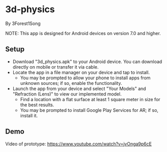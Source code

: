 # 3d-physics
By 3Forest1Song

NOTE: This app is designed for Android devices on version 7.0 and higher.

## Setup
- Download "3d_physics.apk" to your Android device. You can download directly on mobile or transfer it via cable.
- Locate the app in a file manager on your device and tap to install.
  - You may be prompted to allow your phone to install apps from unknown sources; if so, enable the functionality.
- Launch the app from your device and select "Your Models" and "Refraction (Lens)" to view our implemented model.
  - Find a location with a flat surface at least 1 square meter in size for the best results.
  - You may be prompted to install Google Play Services for AR; if so, install it.

## Demo
Video of prototype:
https://www.youtube.com/watch?v=jvOnga9p6cE
